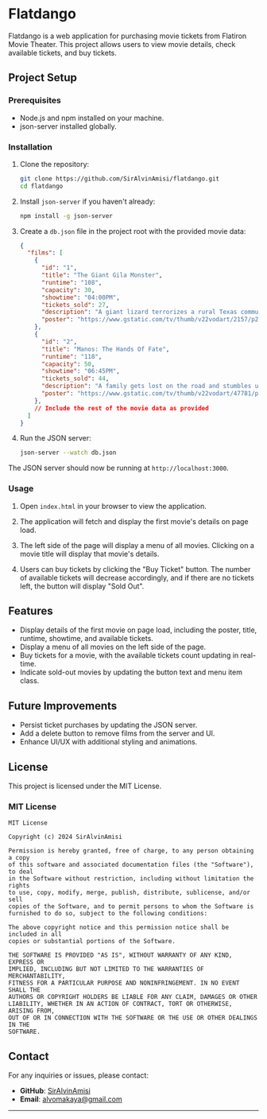 # Flatdango

Flatdango is a web application for purchasing movie tickets from Flatiron Movie Theater. This project allows users to view movie details, check available tickets, and buy tickets.

## Project Setup

### Prerequisites
- Node.js and npm installed on your machine.
- json-server installed globally.

### Installation
1. Clone the repository:
   ```bash
   git clone https://github.com/SirAlvinAmisi/flatdango.git
   cd flatdango
   ```

2. Install `json-server` if you haven't already:
   ```bash
   npm install -g json-server
   ```

3. Create a `db.json` file in the project root with the provided movie data:
   ```json
   {
     "films": [
       {
         "id": "1",
         "title": "The Giant Gila Monster",
         "runtime": "108",
         "capacity": 30,
         "showtime": "04:00PM",
         "tickets_sold": 27,
         "description": "A giant lizard terrorizes a rural Texas community and a heroic teenager attempts to destroy the creature.",
         "poster": "https://www.gstatic.com/tv/thumb/v22vodart/2157/p2157_v_v8_ab.jpg"
       },
       {
         "id": "2",
         "title": "Manos: The Hands Of Fate",
         "runtime": "118",
         "capacity": 50,
         "showtime": "06:45PM",
         "tickets_sold": 44,
         "description": "A family gets lost on the road and stumbles upon a hidden, underground, devil-worshiping cult led by the fearsome Master and his servant Torgo.",
         "poster": "https://www.gstatic.com/tv/thumb/v22vodart/47781/p47781_v_v8_ac.jpg"
       },
       // Include the rest of the movie data as provided
     ]
   }
   ```

4. Run the JSON server:
   ```bash
   json-server --watch db.json
   ```

The JSON server should now be running at `http://localhost:3000`.

### Usage
1. Open `index.html` in your browser to view the application.

2. The application will fetch and display the first movie's details on page load.

3. The left side of the page will display a menu of all movies. Clicking on a movie title will display that movie's details.

4. Users can buy tickets by clicking the "Buy Ticket" button. The number of available tickets will decrease accordingly, and if there are no tickets left, the button will display "Sold Out".

## Features
- Display details of the first movie on page load, including the poster, title, runtime, showtime, and available tickets.
- Display a menu of all movies on the left side of the page.
- Buy tickets for a movie, with the available tickets count updating in real-time.
- Indicate sold-out movies by updating the button text and menu item class.

## Future Improvements
- Persist ticket purchases by updating the JSON server.
- Add a delete button to remove films from the server and UI.
- Enhance UI/UX with additional styling and animations.

## License
This project is licensed under the MIT License.

### MIT License
```
MIT License

Copyright (c) 2024 SirAlvinAmisi

Permission is hereby granted, free of charge, to any person obtaining a copy
of this software and associated documentation files (the "Software"), to deal
in the Software without restriction, including without limitation the rights
to use, copy, modify, merge, publish, distribute, sublicense, and/or sell
copies of the Software, and to permit persons to whom the Software is
furnished to do so, subject to the following conditions:

The above copyright notice and this permission notice shall be included in all
copies or substantial portions of the Software.

THE SOFTWARE IS PROVIDED "AS IS", WITHOUT WARRANTY OF ANY KIND, EXPRESS OR
IMPLIED, INCLUDING BUT NOT LIMITED TO THE WARRANTIES OF MERCHANTABILITY,
FITNESS FOR A PARTICULAR PURPOSE AND NONINFRINGEMENT. IN NO EVENT SHALL THE
AUTHORS OR COPYRIGHT HOLDERS BE LIABLE FOR ANY CLAIM, DAMAGES OR OTHER
LIABILITY, WHETHER IN AN ACTION OF CONTRACT, TORT OR OTHERWISE, ARISING FROM,
OUT OF OR IN CONNECTION WITH THE SOFTWARE OR THE USE OR OTHER DEALINGS IN THE
SOFTWARE.
```

## Contact
For any inquiries or issues, please contact:
- **GitHub**: [SirAlvinAmisi](https://github.com/SirAlvinAmisi)
- **Email**: alvomakaya@gmail.com

---